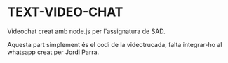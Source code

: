 # TEXT-VIDEO-CHAT

Videochat creat amb node.js per l'assignatura de SAD.

Aquesta part simplement és el codi de la videotrucada, falta integrar-ho al whatsapp creat per Jordi Parra.
